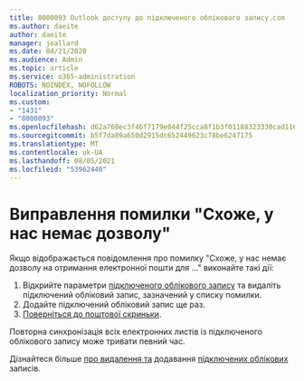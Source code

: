 ```yaml
---
title: 8000093 Outlook доступу до підключеного облікового запису.com
ms.author: daeite
author: daeite
manager: joallard
ms.date: 04/21/2020
ms.audience: Admin
ms.topic: article
ms.service: o365-administration
ROBOTS: NOINDEX, NOFOLLOW
localization_priority: Normal
ms.custom:
- "1431"
- "8000093"
ms.openlocfilehash: d62a760ec3f46f7179e044f25cca8f1b3f01188323330cad11671311eef002e6
ms.sourcegitcommit: b5f7da89a650d2915dc652449623c78be6247175
ms.translationtype: MT
ms.contentlocale: uk-UA
ms.lasthandoff: 08/05/2021
ms.locfileid: "53962440"
---
```

# <a name="how-to-fix-it-looks-like-we-dont-have-permission"></a>Виправлення помилки "Схоже, у нас немає дозволу"

Якщо відображається повідомлення про помилку "Схоже, у нас немає дозволу на отримання електронної пошти для ..." виконайте такі дії:

1. Відкрийте параметри [підключеного облікового запису](https://outlook.live.com/mail/options/mail/accounts) та видаліть підключений обліковий запис, зазначений у списку помилки.
2. Додайте підключений обліковий запис ще раз.
3. [Поверніться до поштової скриньки](https://outlook.live.com/mail/inbox).

Повторна синхронізація всіх електронних листів із підключеного облікового запису може тривати певний час.

Дізнайтеся більше [про видалення та](https://support.office.com/article/0b9a6b95-ff1b-46c1-bf60-d6b3b82c5ac8?wt.mc_id=Office_Outlook_com_Alchemy) додавання [підключених облікових](https://support.office.com/article/c5224df4-5885-4e79-91ba-523aa743f0ba?wt.mc_id=Office_Outlook_com_Alchemy) записів.